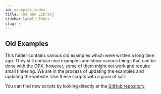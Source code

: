 ```yaml
---
id: examples_index
title: The QUA Library 
sidebar_label: Index
slug: /
---
```


## Old Examples
This folder contains various old examples which were written a long time ago. They still contain nice examples and show
various things that can be done with the OPX, however, some of them might not work and require small tinkering.
We are in the process of updating the examples and updating the website. Use these scripts with a grain of salt.

You can find new scripts by looking directly at the [GitHub repository](https://github.com/qua-platform/qua-libs/)
